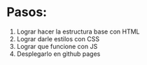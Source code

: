 # Pasos: 
1. Lograr hacer la estructura base con HTML
2. Lograr darle estilos con CSS
3. Lograr que funcione con JS
4. Desplegarlo en github pages
